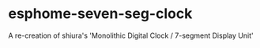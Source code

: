 # esphome-seven-seg-clock
A re-creation of shiura's 'Monolithic Digital Clock / 7-segment Display Unit'
